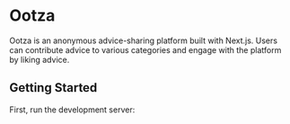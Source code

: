 # Ootza

Ootza is an anonymous advice-sharing platform built with Next.js. Users can contribute advice to various categories and engage with the platform by liking advice.

## Getting Started

First, run the development server: